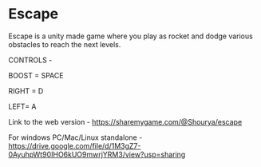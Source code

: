 # Escape

Escape is a unity made game where you play as rocket and dodge various obstacles to reach the next levels.

CONTROLS - 

BOOST = SPACE

RIGHT = D

LEFT= A

Link to the web version - https://sharemygame.com/@Shourya/escape

For windows PC/Mac/Linux standalone - https://drive.google.com/file/d/1M3gZ7-0AyuhpWt90IHO6kUO9mwrjYRM3/view?usp=sharing

